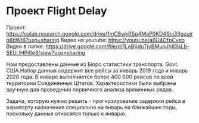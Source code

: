 # Проект Flight Delay
Проект: https://colab.research.google.com/drive/1mC8wkRSp4MaP0KD4Sni33gzuirq8bWt6?usp=sharing
Видео на youtube: https://youtu.be/a6U4CfpCveo
Видео в папке: https://drive.google.com/file/d/1LqB6duTjvBMuoJh83sLb-SEU_IHPi0e3/view?usp=sharing

Нам предоставлены данные из Бюро статистики транспорта, Govt. США.Набор данных содержит все рейсы за январь 2019 года и январь 2020 года. В январе выполняется более 400 000 рейсов по всей территории Соединенных Штатов. Характеристики были выбраны вручную для проведения первичного анализа временных рядов.

Задача, которую нужно решить - прогнозирование задержки рейса в аэропорту назначения специально на январь на ближайшие годы, поскольку данные относятся только к январю.
